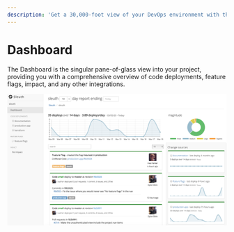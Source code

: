 ```yaml
---
description: 'Get a 30,000-foot view of your DevOps environment with the Dashboard.'
---
```


# Dashboard

The Dashboard is the singular pane-of-glass view into your project, providing you with a comprehensive overview of code deployments, feature flags, impact, and any other integrations. 

 

![Sleuth Project Dashboard](.gitbook/assets/dashboardv2-full-view.png)


